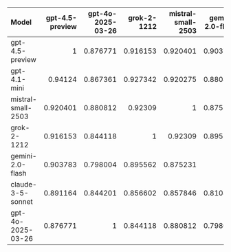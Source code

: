 | Model              |   gpt-4.5-preview |   gpt-4o-2025-03-26 |   grok-2-1212 |   mistral-small-2503 |   gemini-2.0-flash |   claude-3-5-sonnet |   gpt-4.1-mini |     SUM |
|:-------------------|------------------:|--------------------:|--------------:|---------------------:|-------------------:|--------------------:|---------------:|--------:|
| gpt-4.5-preview    |          1        |            0.876771 |      0.916153 |             0.920401 |           0.903783 |            0.891164 |       0.94124  | 6.44951 |
| gpt-4.1-mini       |          0.94124  |            0.867361 |      0.927342 |             0.920275 |           0.880803 |            0.862304 |       1        | 6.39933 |
| mistral-small-2503 |          0.920401 |            0.880812 |      0.92309  |             1        |           0.875231 |            0.857846 |       0.920275 | 6.37766 |
| grok-2-1212        |          0.916153 |            0.844118 |      1        |             0.92309  |           0.895562 |            0.856602 |       0.927342 | 6.36287 |
| gemini-2.0-flash   |          0.903783 |            0.798004 |      0.895562 |             0.875231 |           1        |            0.810818 |       0.880803 | 6.1642  |
| claude-3-5-sonnet  |          0.891164 |            0.844201 |      0.856602 |             0.857846 |           0.810818 |            1        |       0.862304 | 6.12294 |
| gpt-4o-2025-03-26  |          0.876771 |            1        |      0.844118 |             0.880812 |           0.798004 |            0.844201 |       0.867361 | 6.11127 |
